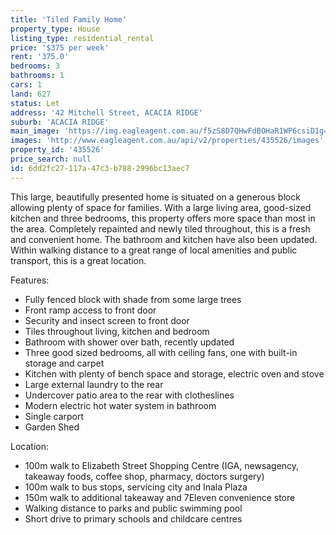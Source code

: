 ```yaml
---
title: 'Tiled Family Home'
property_type: House
listing_type: residential_rental
price: '$375 per week'
rent: '375.0'
bedrooms: 3
bathrooms: 1
cars: 1
land: 627
status: Let
address: '42 Mitchell Street, ACACIA RIDGE'
suburb: 'ACACIA RIDGE'
main_image: 'https://img.eagleagent.com.au/f5zS8D7QHwFdBOHaR1WP6csiD1g=/1280x854/smart/https://s3-us-west-2.amazonaws.com/eagleagent-orig/images/6825240/423774422-image-M.jpg'
images: 'http://www.eagleagent.com.au/api/v2/properties/435526/images'
property_id: '435526'
price_search: null
id: 6dd2fc27-117a-47c3-b788-2996bc13aec7
---
```

This large, beautifully presented home is situated on a generous block allowing plenty of space for families. With a large living area, good-sized kitchen and three bedrooms, this property offers more space than most in the area. Completely repainted and newly tiled throughout, this is a fresh and convenient home. The bathroom and kitchen have also been updated. Within walking distance to a great range of local amenities and public transport, this is a great location.

Features:
*  Fully fenced block with shade from some large trees
*  Front ramp access to front door
*  Security and insect screen to front door
*  Tiles throughout living, kitchen and bedroom
*  Bathroom with shower over bath, recently updated
*  Three good sized bedrooms, all with ceiling fans, one with built-in storage and carpet
*  Kitchen with plenty of bench space and storage, electric oven and stove
*  Large external laundry to the rear
*  Undercover patio area to the rear with clotheslines
*  Modern electric hot water system in bathroom
*  Single carport
*  Garden Shed

Location:

*  100m walk to Elizabeth Street Shopping Centre (IGA, newsagency, takeaway foods, coffee shop, pharmacy, doctors surgery)
*  100m walk to bus stops, servicing city and Inala Plaza
*  150m walk to additional takeaway and 7Eleven convenience store
*  Walking distance to parks and public swimming pool
*  Short drive to primary schools and childcare centres